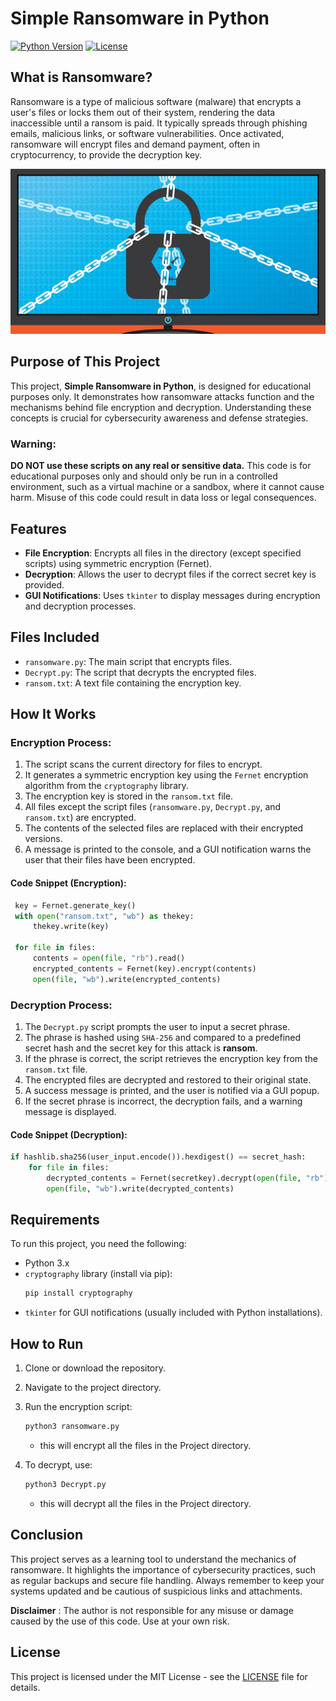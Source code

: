 # Simple Ransomware in Python
[![Python Version](https://img.shields.io/badge/python-3.x-brightgreen.svg)](https://www.python.org/)
[![License](https://img.shields.io/badge/license-MIT-blue.svg)](LICENSE)

## What is Ransomware?

Ransomware is a type of malicious software (malware) that encrypts a user's files or locks them out of their system, rendering the data inaccessible until a ransom is paid. It typically spreads through phishing emails, malicious links, or software vulnerabilities. Once activated, ransomware will encrypt files and demand payment, often in cryptocurrency, to provide the decryption key.

![Ransomware Attack](ransomware.jpg)




## Purpose of This Project

This project, **Simple Ransomware in Python**, is designed for educational purposes only. It demonstrates how ransomware attacks function and the mechanisms behind file encryption and decryption. Understanding these concepts is crucial for cybersecurity awareness and defense strategies.

### Warning: 
**DO NOT use these scripts on any real or sensitive data.** This code is for educational purposes only and should only be run in a controlled environment, such as a virtual machine or a sandbox, where it cannot cause harm. Misuse of this code could result in data loss or legal consequences.

## Features

- **File Encryption**: Encrypts all files in the directory (except specified scripts) using symmetric encryption (Fernet).
- **Decryption**: Allows the user to decrypt files if the correct secret key is provided.
- **GUI Notifications**: Uses `tkinter` to display messages during encryption and decryption processes.

## Files Included

- `ransomware.py`: The main script that encrypts files.
- `Decrypt.py`: The script that decrypts the encrypted files.
- `ransom.txt`: A text file containing the encryption key.
  
## How It Works

### Encryption Process:
1. The script scans the current directory for files to encrypt.
2. It generates a symmetric encryption key using the `Fernet` encryption algorithm from the `cryptography` library.
3. The encryption key is stored in the `ransom.txt` file.
4. All files except the script files (`ransomware.py`, `Decrypt.py`, and `ransom.txt`) are encrypted.
5. The contents of the selected files are replaced with their encrypted versions.
6. A message is printed to the console, and a GUI notification warns the user that their files have been encrypted.

#### Code Snippet (Encryption):
```python
 key = Fernet.generate_key()
 with open("ransom.txt", "wb") as thekey:
     thekey.write(key)

 for file in files:
     contents = open(file, "rb").read()
     encrypted_contents = Fernet(key).encrypt(contents)
     open(file, "wb").write(encrypted_contents)
```

### Decryption Process:
1. The `Decrypt.py` script prompts the user to input a secret phrase.
2. The phrase is hashed using `SHA-256` and compared to a predefined secret hash and the secret key for this attack is **ransom**.
3. If the phrase is correct, the script retrieves the encryption key from the `ransom.txt` file.
4. The encrypted files are decrypted and restored to their original state.
5. A success message is printed, and the user is notified via a GUI popup.
6. If the secret phrase is incorrect, the decryption fails, and a warning message is displayed.

   
#### Code Snippet (Decryption):
```python
if hashlib.sha256(user_input.encode()).hexdigest() == secret_hash:
    for file in files:
        decrypted_contents = Fernet(secretkey).decrypt(open(file, "rb").read())
        open(file, "wb").write(decrypted_contents)
```



## Requirements

To run this project, you need the following:

- Python 3.x
- `cryptography` library (install via pip):
  ```bash
  pip install cryptography
  ```
- `tkinter` for GUI notifications (usually included with Python installations).

## How to Run
1. Clone or download the repository.
2. Navigate to the project directory.
3. Run the encryption script:
   ```bash
   python3 ransomware.py
   ```
     - this will encrypt all the files in the Project directory.
  
4. To decrypt, use:
   ```bash
   python3 Decrypt.py
   ```
     - this will decrypt all the files in the Project directory.

## Conclusion
This project serves as a learning tool to understand the mechanics of ransomware. It highlights the importance of cybersecurity practices, such as regular backups and secure file handling. Always remember to keep your systems updated and be cautious of suspicious links and attachments.

**Disclaimer** : The author is not responsible for any misuse or damage caused by the use of this code. Use at your own risk.

## License
This project is licensed under the MIT License - see the [LICENSE](LICENSE) file for details.



  






  
  

